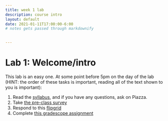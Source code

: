 ```yaml
---
title: week 1 lab
description: course intro
layout: default
date: 2021-01-11T17:00:00-6:00
# notes gets passed through markdownify

 
---
```


# Lab 1: Welcome/intro

This lab is an easy one. At some point before 5pm on the day of the lab (HINT: the order of these tasks is important, reading all of the text shown to you is important):

1. Read the [syllabus](/syllabus), and if you have any questions, ask on Piazza.
1. Take [the pre-class survey](https://forms.gle/7G7MkJUAdRJjSXR36)
2. Respond to this
   [flipgrid](https://flipgrid.com/bef8b6e3)
3. Complete [this gradescope assignment](https://www.gradescope.com/courses/225629/assignments/930191)
